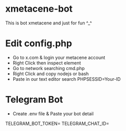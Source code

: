 # xmetacene-bot
This is bot xmetacene and just for fun ^_^


# Edit config.php
- Go to x.com & login your metacene account
- Right Click then inspect element
- Go to network searching cmd.php
- Right Click and copy nodejs or bash
- Paste in our text editor search PHPSESSID=Your-ID

# Telegram Bot
- Create .env file & Paste your bot detail

TELEGRAM_BOT_TOKEN=
TELEGRAM_CHAT_ID=

